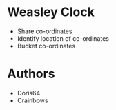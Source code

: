 # Weasley Clock

- Share co-ordinates
- Identify location of co-ordinates
- Bucket co-ordinates

# Authors
- Doris64
- Crainbows
